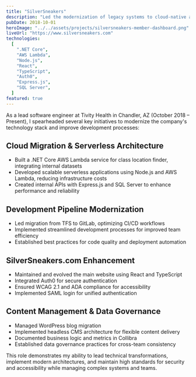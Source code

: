 ```yaml
---
title: "SilverSneakers"
description: "Led the modernization of legacy systems to cloud-native architecture, implementing serverless solutions and improving development workflows."
pubDate: 2018-10-01
heroImage: "../../assets/projects/silversneakers-member-dashboard.png"
liveUrl: "https://www.silversneakers.com"
technologies:
  [
    ".NET Core",
    "AWS Lambda",
    "Node.js",
    "React",
    "TypeScript",
    "Auth0",
    "Express.js",
    "SQL Server",
  ]
featured: true
---
```


As a lead software engineer at Tivity Health in Chandler, AZ (October 2018 – Present), I spearheaded several key initiatives to modernize the company's technology stack and improve development processes:

## Cloud Migration & Serverless Architecture

- Built a .NET Core AWS Lambda service for class location finder, integrating internal datasets
- Developed scalable serverless applications using Node.js and AWS Lambda, reducing infrastructure costs
- Created internal APIs with Express.js and SQL Server to enhance performance and reliability

## Development Pipeline Modernization

- Led migration from TFS to GitLab, optimizing CI/CD workflows
- Implemented streamlined development processes for improved team efficiency
- Established best practices for code quality and deployment automation

## SilverSneakers.com Enhancement

- Maintained and evolved the main website using React and TypeScript
- Integrated Auth0 for secure authentication
- Ensured WCAG 2.1 and ADA compliance for accessibility
- Implemented SAML login for unified authentication

## Content Management & Data Governance

- Managed WordPress blog migration
- Implemented headless CMS architecture for flexible content delivery
- Documented business logic and metrics in Collibra
- Established data governance practices for cross-team consistency

This role demonstrates my ability to lead technical transformations, implement modern architectures, and maintain high standards for security and accessibility while managing complex systems and teams.
